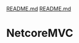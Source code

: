 [README.md](https://github.com/VuTienAnh10022k/NetcoreMVC/files/7151072/README.md)
[README.md](https://github.com/VuTienAnh10022k/NetcoreMVC/files/7151075/README.md)
# NetcoreMVC
